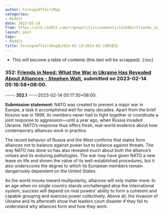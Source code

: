 ```yaml
---
author: ForeignAffairsMag
categories:
- Reddit
date: 2023-02-14
from: https://old.reddit.com/r/geopolitics/comments/111k9b1/friends_in_need_what_the_war_in_ukraine_has/
layout: post
tags:
- Reddit
title: ForeignAffairsMag在2023-02-13~2023-02-19的言论
---
```


* This will become a table of contents (this text will be scrapped).
{:toc}

### 352: [Friends in Need: What the War in Ukraine Has Revealed About Alliances - Stephen Walt](https://old.reddit.com/r/geopolitics/comments/111k9b1/friends_in_need_what_the_war_in_ukraine_has/), submitted on 2023-02-14 05:16:58+08:00.

----- __352.1__ -----2023-02-14 05:17:30+08:00:

**Submission statement:** NATO was created to prevent a major war in Europe, a task it accomplished well for many decades. Apart from the brief Kosovo war in 1999, its members never had to fight together or coordinate a joint response to aggression—until a year ago, when Russia invaded Ukraine. NATO’s response thus offers fresh, real-world evidence about how contemporary alliances work in practice.  

The recent behavior of Russia and the West confirms that states form alliances not to balance against power but to balance against threats. The way NATO has done so has also revealed much about both the alliance’s virtues and its enduring pathologies. The war may have given NATO a new lease on life and shown the value of its well-established procedures, but it also underscores the degree to which its European members remain dangerously dependent on the United States.

As the world moves toward multipolarity, alliances will only matter more. In an age when no single country stands unchallenged atop the international system, success will depend on rival powers’ ability to form a coherent and capable grouping and exercise power collectively. Above all, the invasion of Ukraine and its aftermath show that leaders court disaster if they fail to understand why alliances form and how they work.

